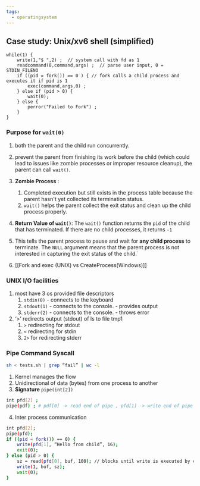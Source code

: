 ```yaml
---
tags:
  - operatingsystem
---
```

## Case study: Unix/xv6 shell (simplified)

```shell 
while(1) { 
	write(1,"$ ",2) ;  // system call with fd as 1 
	readcommand(0,command,args) ;  // parse user input, 0 = STDIN_FILENO
	if ((pid = fork()) == 0 ) { // fork calls a child process and executes it if pid is 1 
		exec(command,args,0) ; 
	} else if (pid > 0) { 
		wait(0);
	} else { 
		perror("Failed to Fork") ; 
	}
}
```

### Purpose for `wait(0)` 

1. both the parent and the child run concurrently.
2. prevent the parent from finishing its work before the child (which could lead to issues like zombie processes or improper resource cleanup), the parent can call `wait()`.
3. **Zombie Process** : 
	1. Completed execution but still exists in the process table because the parent hasn't yet collected its termination status.
	2. `wait()` helps the parent collect the exit status and clean up the child process properly.
4. **Return Value of `wait()`**: The `wait()` function returns the `pid` of the child that has terminated. If there are no child processes, it returns `-1`
5. This tells the parent process to pause and wait for **any child process** to terminate. The `NULL` argument means that the parent process is not interested in capturing the exit status of the child.`


1. [[Fork and exec (UNIX) vs CreateProcess(Windows)]]



### UNIX I/O facilities 

1. most have 3 os provided file descriptors 
	1. `stdin(0)` - connects to the keyboard 
	2. `stdout(1)` - connects to the console. - provides output
	3. `stderr(2)` - connects to the console. - throws error 
2.  ‘>’ redirects output (stdout) of ls to file tmp1
	1. `>` redirecting for stdout
	2. `<` redirecting for stdin
	3. `2>` for redirecting stderr 


### Pipe Command Syscall 

```bash 
sh < tests.sh | grep “fail” | wc -l
```

1. Kernel manages the flow
2. Unidirectional of data (bytes) from one process to another
3. **Signature** `pipe(int[2])`
```bash 
int pfd[2] ; 
pipe(pdf) ; # pdf[0] -> read end of pipe , pfd[1] -> write end of pipe
```

4. Inter process communication 
```bash
int pfd[2]; 
pipe(pfd); 
if ((pid = fork()) == 0) { 
	write(pfd[1], “Hello from child”, 16); 
	exit(0); 
} else (pid > 0) { 
	sz = read(pfd[0], buf, 100); // blocks until write is executed by child 
	write(1, buf, sz); 
	wait(0); 
}
```